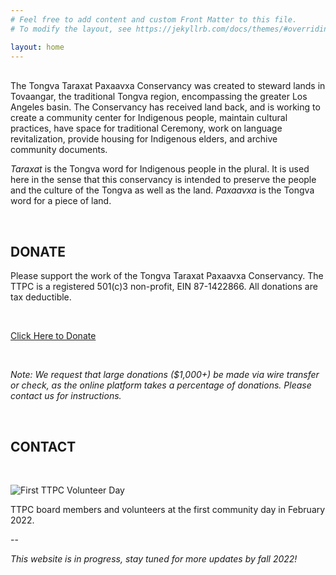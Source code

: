 ```yaml
---
# Feel free to add content and custom Front Matter to this file.
# To modify the layout, see https://jekyllrb.com/docs/themes/#overriding-theme-defaults

layout: home
---
```

<br>
The Tongva Taraxat Paxaavxa Conservancy was created to steward lands in
Tovaangar, the traditional Tongva region, encompassing the greater Los Angeles basin.
The Conservancy has received land back, and is working to create a community center
for Indigenous people, maintain cultural practices, have space for traditional Ceremony,
work on language revitalization, provide housing for Indigenous elders, and archive
community documents.

_Taraxat_ is the Tongva word for Indigenous people in the plural. It is used here
in the sense that this conservancy is intended to preserve the people and the culture
of the Tongva as well as the land. _Paxaavxa_ is the Tongva word for a piece of land.

<br>

## DONATE
Please support the work of the Tongva Taraxat Paxaavxa Conservancy.
The TTPC is a registered 501(c)3 non-profit, EIN 87-1422866. All donations are tax deductible.

<br>

<a href="https://tongva.networkforgood.com/projects/159058-ttpc"
 class="button">Click Here to Donate</a>

 <br>

_Note: We request that large donations ($1,000+) be made via wire transfer or check,
as the online platform takes a percentage of donations. Please contact us for
instructions._

<br>

## CONTACT
<script language="JavaScript">
var one = "tongvakuuyam";
var two = "@";
var three = "gmail";
var four = "."
var five = "com";
document.write(one+two+three+four+five);
</script>

<br>

![First TTPC Volunteer Day](/assets/volunteer-day.jpg)

TTPC board members and volunteers at the first community day in February 2022.


--

_This website is in progress, stay tuned for more updates by fall 2022!_
